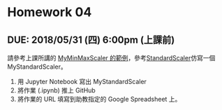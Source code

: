 # Homework 04

## DUE: 2018/05/31 (四) 6:00pm (上課前)

請參考上課所講的 [MyMinMaxScaler 的範例](https://www.youtube.com/watch?v=7VnWzRuGlPA&feature=youtu.be)，參考[StandardScaler](http://scikit-learn.org/stable/modules/generated/sklearn.preprocessing.StandardScaler.html)仿寫一個 MyStandardScaler。

1. 用 Jupyter Notebook 寫出 MyStandardScaler
2. 將作業 (.ipynb) 推上 GitHub
3. 將作業的 URL 填寫到助教指定的 Google Spreadsheet 上。